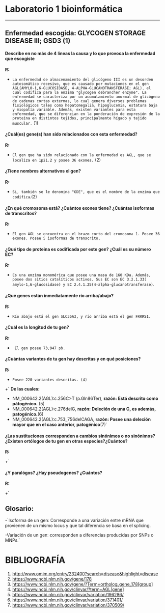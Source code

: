 # Laboratorio 1 bioinformática
----

## Enfermedad escogida: GLYCOGEN STORAGE DISEASE III; GSD3 (1)

#### Describe en no más de 4 lineas la causa y lo que provoca la enfermedad que escogiste

__R:__

+ `La enfermedad de almacenamiento del glicógeno III es un desorden autosomático recesivo, que es causado por mutaciones en el gen AGL(AMYLO-1,6-GLUCOSIDASE, 4-ALPHA-GLUCANOTRANSFERASE; AGL), el cual codifica para la enzima "glycogen debrancher enzyme". La enfermedad se caracteriza por un acumulamiento anormal de glicógeno de cadenas cortas externas, lo cual genera diversos problemas fisiológicos tales como hepatomegalia, hipoglucemia, estatura baja y miopatía variable. Además, existen variantes para esta enfermedad, que se diferencian en la ponderación de expresión de la proteína en distintos tejidos, principalmente hígado y tejido muscular.` (1)

#### ¿Cuál(es) gene(s) han sido relacionados con esta enfermedad?


__R:__

+ `El gen que ha sido relacionado con la enfermedad es AGL, que se localiza en 1p21.2 y posee 36 exones.` (2) 

#### ¿Tiene nombres alternativos el gen?  
	
__R:__

+ `Si, también se le denomina "GDE", que es el nombre de la enzima que codifica`.(2)

#### ¿En qué cromosoma está? ¿Cuántos exones tiene? ¿Cuántas isoformas de transcritos?  

__R:__

+ `El gen AGL se encuentra en el brazo corto del cromosoma 1. Posee 36 exones. Posee 5 isoformas de transcrito.`


#### ¿Qué tipo de proteina es codificada por este gen? ¿Cuál es su número EC?  


__R:__

+ `Es una enzima monomérica que posee una masa de 160 KDa. Además, posee dos sitios catalíticos activos. Sus EC son EC 3.2.1.33( amylo-1,6-glucosidase) y EC 2.4.1.25(4-alpha-glucanotransferase)`.

#### ¿Qué genes están inmediatamente río arriba/abajo?  

__R:__

+ `Río abajo está el gen SLC35A3, y río arriba está el gen FRRRS1`.

#### ¿Cuál es la longitud de tu gen?
	
__R:__

+ ` El gen posee 73,947 pb.`


#### ¿Cuántas variantes de tu gen hay descritas y en qué posiciones?  

__R:__

+ `Posee 220 variantes descritas. (4)`

 +` __De las cuales:__
 + NM_000642.2(AGL):c.256C>T (p.Gln86Ter), __razón: Está descrito como pátogénico.__ (5)
 + NM_000642.2(AGL):c.276delG, __razón: Deleción de una G, es además, patogénico.__(6)
 + NM_000642.2(AGL):c.753_756delCAGA, __razón: Posee una deleción mayor que en el caso anterior, patogénico__(7)`


#### ¿Las sustituciones corresponden a cambios sinónimos o no sinónimos?¿Existen ortólogos de tu gen en otras especies?¿Cuántos?

__R:__

+`


#### ¿Y paralógos? ¿Hay pseudogenes? ¿Cuántos?  

__R:__

+`







## __Glosario__:
-`Isoforma de un gen: Corresponde a una variación entre mRNA que provienen de un mismo locus y que tal diferencia se basa en el splicing.

-Variación de un gen: corresponden a diferencias producidas por SNPs o MNPs.`


# BIBLIOGRAFÍA

1) http://www.omim.org/entry/232400?search=disease&highlight=disease
2) https://www.ncbi.nlm.nih.gov/gene/178
3) https://www.ncbi.nlm.nih.gov/gene/?Term=ortholog_gene_178[group]
4) https://www.ncbi.nlm.nih.gov/clinvar/?term=AGL[gene]
5) https://www.ncbi.nlm.nih.gov/clinvar/variation/196286/
6) https://www.ncbi.nlm.nih.gov/clinvar/variation/371401/
7) https://www.ncbi.nlm.nih.gov/clinvar/variation/370509/
